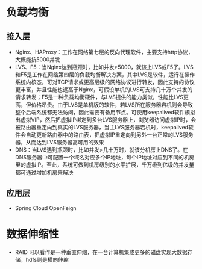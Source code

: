 # 负载均衡
## 接入层
* Nginx、HAProxy：工作在网络第七层的反向代理软件，主要支持http协议，大概能抗5000并发
* LVS、F5：当Nginx达到瓶颈时，比如并发>5000，就该上LVS或F5了。LVS和F5是工作在网络第四层的负载均衡解决方案，其中LVS是软件，运行在操作系统内核态，可对TCP请求或更高层级的网络协议进行转发，因此支持的协议更丰富，并且性能也远高于Nginx，可假设单机的LVS可支持几十万个并发的请求转发；F5是一种负载均衡硬件，与LVS提供的能力类似，性能比LVS更高，但价格昂贵。由于LVS是单机版的软件，若LVS所在服务器宕机则会导致整个后端系统都无法访问，因此需要有备用节点。可使用keepalived软件模拟出虚拟VIP，然后把虚拟IP绑定到多台LVS服务器上，浏览器访问虚拟IP时，会被路由器重定向到真实的LVS服务器，当主LVS服务器宕机时，keepalived软件会自动更新路由器中的路由表，把虚拟IP重定向到另外一台正常的LVS服务器，从而达到LVS服务器高可用的效果
* DNS：当LVS遇到瓶颈时，比如并发>几十万时，就该分机房上DNS了。在DNS服务器中可配置一个域名对应多个IP地址，每个IP地址对应到不同的机房里的虚拟IP。至此，系统可做到机房级别的水平扩展，千万级到亿级的并发量都可通过增加机房来解决

## 应用层
* Spring Cloud OpenFeign


# 数据伸缩性
* RAID 可以看作是一种垂直伸缩，在一台计算机集成更多的磁盘实现大数据存储，hdfs则是横向伸缩
